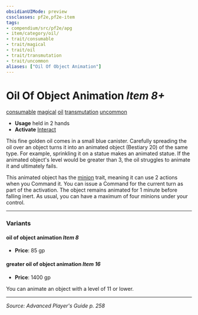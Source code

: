 ```yaml
---
obsidianUIMode: preview
cssclasses: pf2e,pf2e-item
tags:
- compendium/src/pf2e/apg
- item/category/oil/
- trait/consumable
- trait/magical
- trait/oil
- trait/transmutation
- trait/uncommon
aliases: ["Oil Of Object Animation"]
---
```

# Oil Of Object Animation *Item 8+*  
[consumable](rules/traits/consumable.md "Consumable Item Trait")  [magical](rules/traits/magical.md "Magical Item Trait")  [oil](rules/traits/oil.md "Oil Item Trait")  [transmutation](rules/traits/transmutation.md "Transmutation School Trait")  [uncommon](rules/traits/uncommon.md "Uncommon Rarity Trait")  

- **Usage** held in 2 hands
- **Activate** [Interact](rules/actions/interact.md)

This fine golden oil comes in a small blue canister. Carefully spreading the oil over an object turns it into an animated object (Bestiary 20) of the same type. For example, sprinkling it on a statue makes an animated statue. If the animated object's level would be greater than 3, the oil struggles to animate it and ultimately fails.

This animated object has the [minion](rules/traits/minion.md "Minion Creature Trait") trait, meaning it can use 2 actions when you Command it. You can issue a Command for the current turn as part of the activation. The object remains animated for 1 minute before falling inert. As usual, you can have a maximum of four minions under your control.

---

### Variants

#### oil of object animation *Item 8*

- **Price**: 85 gp

#### greater oil of object animation *Item 16*

- **Price**: 1400 gp

You can animate an object with a level of 11 or lower.

---
*Source: Advanced Player's Guide p. 258*
